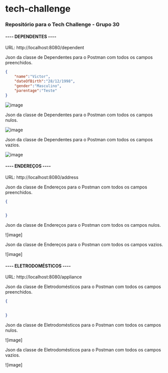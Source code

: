 # tech-challenge
### Repositório para o Tech Challenge - Grupo 30

#### ---- DEPENDENTES ----

URL: http://localhost:8080/dependent

Json da classe de Dependentes para o Postman com todos os campos preenchidos. 
```json
{
    "name":"Victor",
    "dateOfBirth":"28/12/1998",
    "gender":"Masculino",
    "parentage":"Teste"
}
```

![image](https://github.com/rcsim/tech-challenge/assets/71778151/4da03697-9013-4135-a471-758a1a057947)

Json da classe de Dependentes para o Postman com todos os campos nulos. 

![image](https://github.com/rcsim/tech-challenge/assets/71778151/895ef567-ca60-4cdf-b496-415dcae26a58)

Json da classe de Dependentes para o Postman com todos os campos vazios. 

![image](https://github.com/rcsim/tech-challenge/assets/71778151/6fb2c201-9f1f-41d2-8d81-4f59f736c294)



#### ---- ENDEREÇOS ----

URL: http://localhost:8080/address

Json da classe de Endereços para o Postman com todos os campos preenchidos.

```json
{
  
  
}

```

Json da classe de Endereços para o Postman com todos os campos nulos.

![image]

Json da classe de Endereços para o Postman com todos os campos vazios.

![image]



#### ---- ELETRODOMÉSTICOS ----

URL: http://localhost:8080/appliance

Json da classe de Eletrodomésticos para o Postman com todos os campos preenchidos. 

```json
{
  
  
}

```

Json da classe de Eletrodomésticos para o Postman com todos os campos nulos. 

![image]

Json da classe de Eletrodomésticos para o Postman com todos os campos vazios. 

![image]










